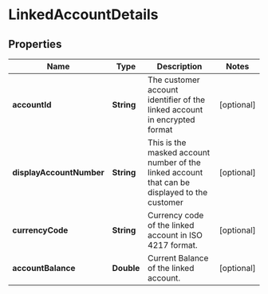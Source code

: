 # LinkedAccountDetails

## Properties
Name | Type | Description | Notes
------------ | ------------- | ------------- | -------------
**accountId** | **String** | The customer account identifier of the linked account in encrypted format |  [optional]
**displayAccountNumber** | **String** | This is the masked account number of the linked account that can be displayed to the customer |  [optional]
**currencyCode** | **String** | Currency code of the linked account in ISO 4217 format. |  [optional]
**accountBalance** | **Double** | Current Balance of the linked account. |  [optional]
